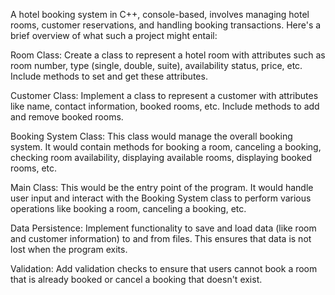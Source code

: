 
A hotel booking system in C++, console-based, involves managing hotel rooms, customer reservations, and handling booking transactions. 
Here's a brief overview of what such a project might entail:

Room Class: Create a class to represent a hotel room with attributes such as room number, type (single, double, suite), availability status, price, etc. Include methods to set and get these attributes.

Customer Class: Implement a class to represent a customer with attributes like name, contact information, booked rooms, etc. Include methods to add and remove booked rooms.

Booking System Class: This class would manage the overall booking system. It would contain methods for booking a room, canceling a booking, checking room availability, displaying available rooms, displaying booked rooms, etc.

Main Class: This would be the entry point of the program. It would handle user input and interact with the Booking System class to perform various operations like booking a room, canceling a booking, etc.

Data Persistence: Implement functionality to save and load data (like room and customer information) to and from files. This ensures that data is not lost when the program exits.

Validation: Add validation checks to ensure that users cannot book a room that is already booked or cancel a booking that doesn't exist.
